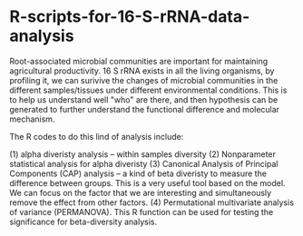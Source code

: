 # R-scripts-for-16-S-rRNA-data-analysis


Root-associated microbial communities are important for maintaining agricultural productivity.  16 S rRNA exists in all the living organisms, by profiling it, we can surivive the changes of microbial communities in the different samples/tissues under different environmental conditions. This is to help us understand well "who" are there, and then hypothesis can be generated to further understand the functional difference and molecular mechanism.  


The R codes to do this lind of analysis include:

(1) alpha diveristy analysis – within samples diversity
(2) Nonparameter statistical analysis for alpha diveristy
(3) Canonical Analysis of Principal Components (CAP) analysis – a kind of beta diveristy to measure the difference between groups. This is a very useful tool based on the model. We can focus on the factor that we are interesting and simultaneously remove the effect from other factors.
(4) Permutational multivariate analysis of variance (PERMANOVA). This R function can be used for testing the significance for beta-diversity analysis.
